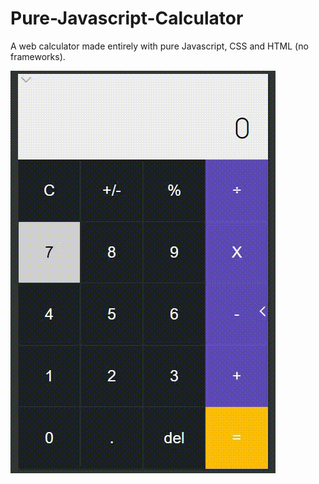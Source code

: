 # Pure-Javascript-Calculator
A web calculator made entirely with pure Javascript, CSS and HTML (no frameworks).

<img src="calc.gif" align="center">
